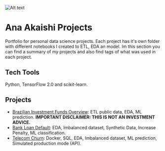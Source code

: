 ![Alt text](https://github.com/Ana-Akaishi/data-science-projects/blob/main/DS%20Github.png)

# Ana Akaishi Projects
Portfolio for personal data science projects. Each project has it's own folder with different notebooks I created to ETL, EDA an model. Im this section you can find a summary of my projects and also find tags of what was used in each project.

## Tech Tools
Python, TensorFlow 2.0 and scikit-learn.

## Projects
- [Brazilian Investment Funds Overview](https://github.com/Ana-Akaishi/data-science-projects/tree/main/Brazilian%20Investment%20Funds):  ETL public data, EDA, ML prediction.
**IMPORTANT DISCLAIMER: THIS IS NOT AN INVESTMENT ADVICE.**
- [Bank Loan Default](https://github.com/Ana-Akaishi/data-science-projects/tree/main/Bank_Loan_Default): EDA, Imbalanced dataset, Synthetic Data, Increase Penalty, ML classification.
- [Telecom Churn](https://github.com/Ana-Akaishi/data-science-projects/tree/main/Telecom_Churn): Docker, SQL, EDA, Imbalanced dataset, ML prediction, Simulated production mode (API).
